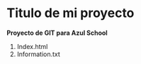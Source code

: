 # Titulo de mi proyecto
**Proyecto de GIT para Azul School**

[//]:# (Listas Enumeradas)

1. Index.html
2. Information.txt